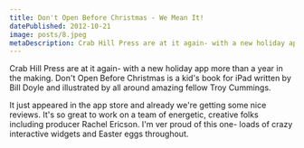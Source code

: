 ```yaml
---
title: Don't Open Before Christmas - We Mean It!
datePublished: 2012-10-21
image: posts/8.jpeg
metaDescription: Crab Hill Press are at it again- with a new holiday app more than a year in the making. Don't Open Before Christmas is a kid's book for iPad written by Bill by...
---
```


Crab Hill Press are at it again- with a new holiday app more than a year in the making. Don't Open Before Christmas is a kid's book for iPad written by Bill Doyle and illustrated by all around amazing fellow Troy Cummings.

It just appeared in the app store and already we're getting some nice reviews. It's so great to work on a team of energetic, creative folks including producer Rachel Ericson. I'm ver proud of this one- loads of crazy interactive widgets and Easter eggs throughout.
